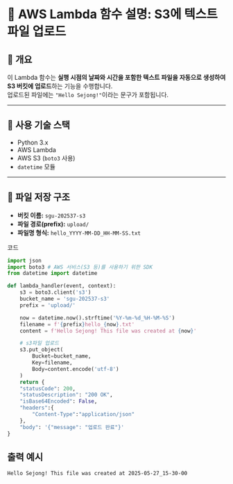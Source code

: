 # 📄 AWS Lambda 함수 설명: S3에 텍스트 파일 업로드

## 🔧 개요

이 Lambda 함수는 **실행 시점의 날짜와 시간을 포함한 텍스트 파일을 자동으로 생성하여 S3 버킷에 업로드**하는 기능을 수행합니다.  
업로드된 파일에는 `"Hello Sejong!"`이라는 문구가 포함됩니다.

---

## 🧩 사용 기술 스택

- Python 3.x
- AWS Lambda
- AWS S3 (`boto3` 사용)
- `datetime` 모듈

---

## 📂 파일 저장 구조

- **버킷 이름:** `sgu-202537-s3`
- **파일 경로(prefix):** `upload/`
- **파일명 형식:** `hello_YYYY-MM-DD_HH-MM-SS.txt`

코드
```python
import json
import boto3 # AWS 서비스(S3 등)를 사용하기 위한 SDK
from datetime import datetime

def lambda_handler(event, context):
    s3 = boto3.client('s3')
    bucket_name = 'sgu-202537-s3'
    prefix = 'upload/'

    now = datetime.now().strftime('%Y-%m-%d_%H-%M-%S')
    filename = f'{prefix}hello_{now}.txt'
    content = f'Hello Sejong! This file was created at {now}'

    # s3파일 업로드
    s3.put_object(
        Bucket=bucket_name,
        Key=filename,
        Body=content.encode('utf-8')
    )
    return {
    "statusCode": 200,
    "statusDescription": "200 OK",
    "isBase64Encoded": False,
    "headers":{
        "Content-Type":"application/json"
    },
    "body": '{"message": "업로드 완료"}' 
}
```
## 출력 예시
```text
Hello Sejong! This file was created at 2025-05-27_15-30-00
